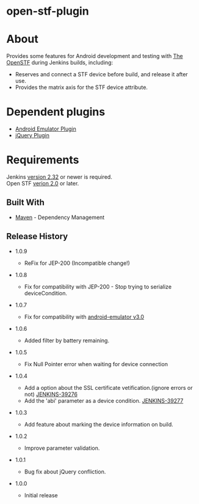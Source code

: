 # open-stf-plugin

# About

Provides some features for Android development and testing with [The OpenSTF](http://openstf.io/) during Jenkins builds, including:

* Reserves and connect a STF device before build, and release it after use.
* Provides the matrix axis for the STF device attribute.

# Dependent plugins

* [Android Emulator Plugin](https://wiki.jenkins-ci.org/display/JENKINS/Android+Emulator+Plugin)
* [jQuery Plugin](https://wiki.jenkins-ci.org/display/JENKINS/jQuery+Plugin)

# Requirements

Jenkins [version 2.32](https://jenkins.io/changelog/#v2.32) or newer is required.<br />
Open STF [verion 2.0](https://github.com/openstf/stf) or later.

## Built With

* [Maven](https://maven.apache.org/) - Dependency Management

## Release History

* 1.0.9
  * ReFix for JEP-200 (Incompatible change!)
* 1.0.8

  * Fix for compatibility with JEP-200 - Stop trying to serialize deviceCondition.

* 1.0.7

  * Fix for compatibility with [android-emulator v3.0](https://wiki.jenkins-ci.org/display/JENKINS/Android+Emulator+Plugin)

* 1.0.6

  * Added filter by battery remaining.

* 1.0.5

  * Fix Null Pointer error when waiting for device connection

* 1.0.4

  * Add a option about the SSL certificate vetification.(ignore errors or not) [JENKINS-39276](https://issues.jenkins-ci.org/browse/JENKINS-39276)
  * Add the 'abi' parameter as a device condition. [JENKINS-39277](https://issues.jenkins-ci.org/browse/JENKINS-39277)

* 1.0.3

  * Add feature about marking the device information on build.

* 1.0.2

  * Improve parameter validation.

* 1.0.1

  * Bug fix about jQuery confliction.

* 1.0.0
  * Initial release
